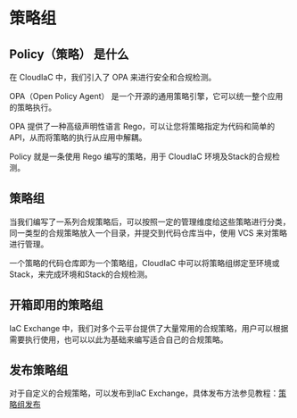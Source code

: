 # 策略组

## Policy（策略） 是什么
在 CloudIaC 中，我们引入了 OPA 来进行安全和合规检测。

OPA（Open Policy Agent） 是一个开源的通用策略引擎，它可以统一整个应用的策略执行。

OPA 提供了一种高级声明性语言 Rego，可以让您将策略指定为代码和简单的 API，从而将策略的执行从应用中解耦。

Policy 就是一条使用 Rego 编写的策略，用于 CloudIaC 环境及Stack的合规检测。

## 策略组
当我们编写了一系列合规策略后，可以按照一定的管理维度给这些策略进行分类，同一类型的合规策略放入一个目录，并提交到代码仓库当中，使用 VCS 来对策略进行管理。

一个策略的代码仓库即为一个策略组，CloudIaC 中可以将策略组绑定至环境或Stack，来完成环境和Stack的合规检测。

## 开箱即用的策略组
IaC Exchange 中，我们对多个云平台提供了大量常用的合规策略，用户可以根据需要执行使用，也可以以此为基础来编写适合自己的合规策略。

## 发布策略组
对于自定义的合规策略，可以发布到IaC Exchange，具体发布方法参见教程：[策略组发布](../cases/policy-group-publish.md)


